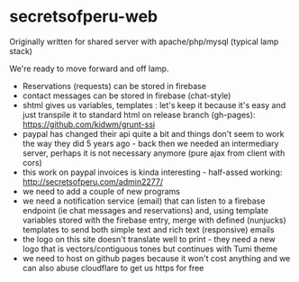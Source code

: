 # secretsofperu-web

Originally written for shared server with apache/php/mysql (typical lamp stack)

We're ready to move forward and off lamp.

- Reservations (requests) can be stored in firebase
- contact messages can be stored in firebase (chat-style)
- shtml gives us variables, templates : let's keep it because it's easy and just
transpile it to standard html on release branch (gh-pages):
https://github.com/kidwm/grunt-ssi
- paypal has changed their api quite a bit and things don't seem to work the way
they did 5 years ago - back then we needed an intermediary server, perhaps it is
not necessary anymore (pure ajax from client with cors)
- this work on paypal invoices is kinda interesting - half-assed working:
http://secretsofperu.com/admin2277/
- we need to add a couple of new programs
- we need a notification service (email) that can listen to a firebase endpoint
(ie chat messages and reservations) and, using template variables stored with
the firebase entry, merge with defined (nunjucks) templates to send both simple
text and rich text (responsive) emails
- the logo on this site doesn't translate well to print - they need a new logo
that is vectors/contiguous tones but continues with Tumi theme
- we need to host on github pages because it won't cost anything and we can also
abuse cloudflare to get us https for free
